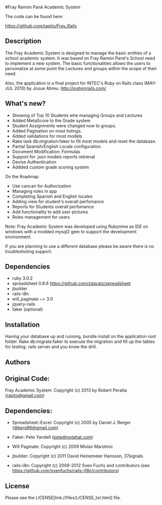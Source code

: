 #Fray Ramón Pané Academic System

The code can be found here:

https://github.com/rapito/Fray_Rails

Description
--------------

The Fray Academic System is designed to manage the basic entities of a school academic system. It was based on Fray Ramón Pané's School need to implement a new system. The basic functionalities allows the users to personalize at some point the Lectures and groups within the scope of their need.

Also, the application is a final project for INTEC's Ruby on Rails class
(MAY-JUL 2013) by Josue Abreu. http://joshonrails.com/

What's new?
--------------

- Showing of Top 10 Students whe managing Groups and Lectures
- Added MetaScore to the Grade system
- Student Assignments were changed now to groups.
- Added Pagination on most listings.
- Added validations for most models
- Rake task db:migration:faker to fill most models and reset the database.
- Partial Spanish/English Locale configuration
- Document Modification: Formulas
- Support for .json models reports retrieval
- Devise Authentication
- Addded custom grade scoring system

On the Roadmap

- Use cancan for Authorization
- Managing roles in app
- Completing Spanish and English locales
- Adding view for student's overall perfomance
- Reports for Students overall perfomance
- Add functionality to add user pictures
- Roles management for users


Note: Fray Academic System was developed using Rubymine as IDE on windows with a modded mysql2 gem to support the development environment.

If you are planning to use a different database please be aware there is no troubleshoting support.

Dependencies
--------------

- ruby 3.0.2
- spreadsheet 0.8.6 https://github.com/zdavatz/spreadsheet
- jbuilder
- rails-i8n
- will_paginate ~> 3.0
- jquery-rails
- faker (optional)

Installation
--------------

Having your database up and running, bundle install on the application root folder.
Rake db:migrate:faker to execute the migration and fill up the tables for testing.
rails server and you know the drill.

Authors
--------------

Original Code:
--------------

Fray Academic System: Copyright (c) 2013 by Robert Peralta (rapito@gmail.com)


Dependencies:
--------------

- Spreadsheet::Excel: Copyright (c) 2005 by Daniel J. Berger (djberg96@gmail.com)

- Faker: Pete Yandell (pete@notahat.com)

- Will Paginate: Copyright (c) 2009 Mislav Marohnic

- jbuilder: Copyright (c) 2011 David Heinemeier Hansson, 37signals

- rails-i8n: Copyright (c) 2008-2012 Sven Fuchs and contributors (see https://github.com/svenfuchs/rails-i18n/contributors)

License
--------------

Please see the LICENSE[link://files/LICENSE_txt.html] file.
